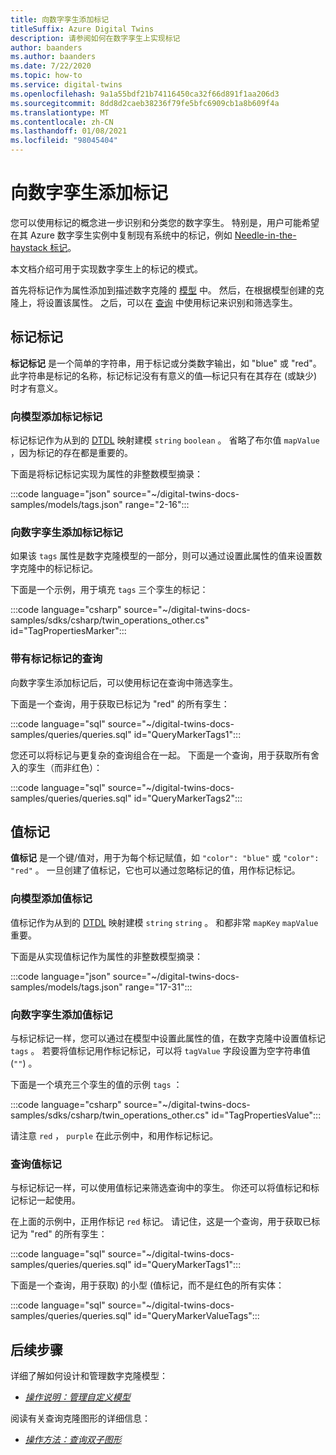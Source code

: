 ```yaml
---
title: 向数字孪生添加标记
titleSuffix: Azure Digital Twins
description: 请参阅如何在数字孪生上实现标记
author: baanders
ms.author: baanders
ms.date: 7/22/2020
ms.topic: how-to
ms.service: digital-twins
ms.openlocfilehash: 9a1a55bdf21b74116450ca32f66d891f1aa206d3
ms.sourcegitcommit: 8dd8d2caeb38236f79fe5bfc6909cb1a8b609f4a
ms.translationtype: MT
ms.contentlocale: zh-CN
ms.lasthandoff: 01/08/2021
ms.locfileid: "98045404"
---
```

# <a name="add-tags-to-digital-twins"></a>向数字孪生添加标记 

您可以使用标记的概念进一步识别和分类您的数字孪生。 特别是，用户可能希望在其 Azure 数字孪生实例中复制现有系统中的标记，例如 [Needle-in-the-haystack 标记](https://project-haystack.org/doc/TagModel)。 

本文档介绍可用于实现数字孪生上的标记的模式。

首先将标记作为属性添加到描述数字克隆的 [模型](concepts-models.md) 中。 然后，在根据模型创建的克隆上，将设置该属性。 之后，可以在 [查询](concepts-query-language.md) 中使用标记来识别和筛选孪生。

## <a name="marker-tags"></a>标记标记 

**标记标记** 是一个简单的字符串，用于标记或分类数字输出，如 "blue" 或 "red"。 此字符串是标记的名称，标记标记没有有意义的值—标记只有在其存在 (或缺少) 时才有意义。 

### <a name="add-marker-tags-to-model"></a>向模型添加标记标记 

标记标记作为从到的 [DTDL](https://github.com/Azure/opendigitaltwins-dtdl/blob/master/DTDL/v2/dtdlv2.md) 映射建模 `string` `boolean` 。 省略了布尔值 `mapValue` ，因为标记的存在都是重要的。 

下面是将标记标记实现为属性的非整数模型摘录：

:::code language="json" source="~/digital-twins-docs-samples/models/tags.json" range="2-16":::

### <a name="add-marker-tags-to-digital-twins"></a>向数字孪生添加标记标记

如果该 `tags` 属性是数字克隆模型的一部分，则可以通过设置此属性的值来设置数字克隆中的标记标记。 

下面是一个示例，用于填充 `tags` 三个孪生的标记：

:::code language="csharp" source="~/digital-twins-docs-samples/sdks/csharp/twin_operations_other.cs" id="TagPropertiesMarker":::

### <a name="query-with-marker-tags"></a>带有标记标记的查询

向数字孪生添加标记后，可以使用标记在查询中筛选孪生。 

下面是一个查询，用于获取已标记为 "red" 的所有孪生： 

:::code language="sql" source="~/digital-twins-docs-samples/queries/queries.sql" id="QueryMarkerTags1":::

您还可以将标记与更复杂的查询组合在一起。 下面是一个查询，用于获取所有舍入的孪生（而非红色）： 

:::code language="sql" source="~/digital-twins-docs-samples/queries/queries.sql" id="QueryMarkerTags2":::

## <a name="value-tags"></a>值标记 

**值标记** 是一个键/值对，用于为每个标记赋值，如 `"color": "blue"` 或 `"color": "red"` 。 一旦创建了值标记，它也可以通过忽略标记的值，用作标记标记。 

### <a name="add-value-tags-to-model"></a>向模型添加值标记 

值标记作为从到的 [DTDL](https://github.com/Azure/opendigitaltwins-dtdl/blob/master/DTDL/v2/dtdlv2.md) 映射建模 `string` `string` 。 和都非常 `mapKey` `mapValue` 重要。 

下面是从实现值标记作为属性的非整数模型摘录：

:::code language="json" source="~/digital-twins-docs-samples/models/tags.json" range="17-31":::

### <a name="add-value-tags-to-digital-twins"></a>向数字孪生添加值标记

与标记标记一样，您可以通过在模型中设置此属性的值，在数字克隆中设置值标记 `tags` 。 若要将值标记用作标记标记，可以将 `tagValue` 字段设置为空字符串值 (`""`) 。 

下面是一个填充三个孪生的值的示例 `tags` ：

:::code language="csharp" source="~/digital-twins-docs-samples/sdks/csharp/twin_operations_other.cs" id="TagPropertiesValue":::

请注意 `red` ， `purple` 在此示例中，和用作标记标记。

### <a name="query-with-value-tags"></a>查询值标记

与标记标记一样，可以使用值标记来筛选查询中的孪生。 你还可以将值标记和标记标记一起使用。

在上面的示例中，正用作标记 `red` 标记。 请记住，这是一个查询，用于获取已标记为 "red" 的所有孪生： 

:::code language="sql" source="~/digital-twins-docs-samples/queries/queries.sql" id="QueryMarkerTags1":::

下面是一个查询，用于获取) 的小型 (值标记，而不是红色的所有实体： 

:::code language="sql" source="~/digital-twins-docs-samples/queries/queries.sql" id="QueryMarkerValueTags":::

## <a name="next-steps"></a>后续步骤

详细了解如何设计和管理数字克隆模型：
* [*操作说明：管理自定义模型*](how-to-manage-model.md)

阅读有关查询克隆图形的详细信息：
* [*操作方法：查询双子图形*](how-to-query-graph.md)